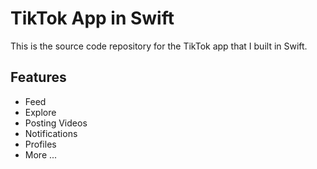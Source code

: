 # TikTok App in Swift

This is the source code repository for the TikTok app that I built in Swift.

## Features
 - Feed
 - Explore
 - Posting Videos
 - Notifications
 - Profiles
 - More ...
